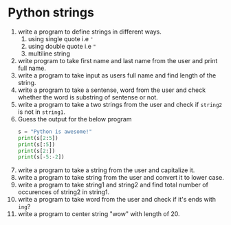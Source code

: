 # Python strings

1. write a program to define strings in different ways.
    1. using single quote i.e `'`
    2. using double quote i.e `"`
    3. multiline string
2. write program to take first name and last name from the user and print full name.
3. write a program to take input as users full name and find length of the string.
4. write a program to take a sentense, word from the user and check whether the word is substring of sentense or not.
5. write a program to take a two strings from the user and check if `string2` is not in `string1`.
6. Guess the output for the below program
   ```python
   s = "Python is awesome!"
   print(s[2:5])
   print(s[:5])
   print(s[2:])
   print(s[-5:-2])
   ```
7. write a program to take a string from the user and capitalize it.
8. write a program to take string from the user and convert it to lower case.
9. write a program to take string1 and string2 and find total number of occurences of string2 in string1.
10. write a program to take word from the user and check if it's ends with `ing`?
11. write a program to center string "wow" with length of 20.
